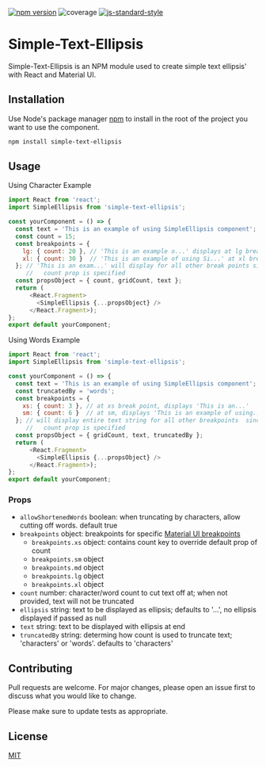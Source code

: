 [![npm version](https://badge.fury.io/js/simple-text-ellipsis.svg)](https://badge.fury.io/js/simple-text-ellipsis) ![coverage](https://img.shields.io/badge/code%20coverage-92.6%25-blue) [![js-standard-style](https://img.shields.io/badge/code%20style-standard-brightgreen.svg)](http://standardjs.com)

# Simple-Text-Ellipsis #

Simple-Text-Ellipsis is an NPM module used to create simple text ellipsis' with React and Material UI.

## Installation

Use Node's package manager [npm](https://docs.npmjs.com/) to install in the root of the project you want to use the component.

```bash
npm install simple-text-ellipsis
```

## Usage

Using Character Example
```javascript
import React from 'react';
import SimpleEllipsis from 'simple-text-ellipsis';

const yourComponent = () => {
  const text = 'This is an example of using SimpleEllipsis component';
  const count = 15;
  const breakpoints = {
    lg: { count: 20 }, // 'This is an example o...' displays at lg break point
    xl: { count: 30 }  // 'This is an example of using Si...' at xl break point
  }; // 'This is an exam...' will display for all other break points since
     //   count prop is specified
  const propsObject = { count, gridCount, text };
  return (
      <React.Fragment>
        <SimpleEllipsis {...propsObject} />
      </React.Fragment>);
};
export default yourComponent;
```

Using Words Example
```javascript
import React from 'react';
import SimpleEllipsis from 'simple-text-ellipsis';

const yourComponent = () => {
  const text = 'This is an example of using SimpleEllipsis component';
  const truncatedBy = 'words';
  const breakpoints = {
    xs: { count: 3 }, // at xs break point, displays 'This is an...'
    sm: { count: 6 }  // at sm, displays 'This is an example of using...'
  }; // will display entire text string for all other breakpoints  since no
     //   count prop is specified
  const propsObject = { gridCount, text, truncatedBy };
  return (
      <React.Fragment>
        <SimpleEllipsis {...propsObject} />
      </React.Fragment>);
};
export default yourComponent;
```

### Props
- ```allowShortenedWords``` boolean: when truncating by characters, allow cutting off words. default true
- ```breakpoints``` object: breakpoints for specific [Material UI breakpoints](https://material-ui.com/customization/breakpoints/)
  - ```breakpoints.xs``` object: contains count key to override default prop of count
  - ```breakpoints.sm``` object
  - ```breakpoints.md``` object
  - ```breakpoints.lg``` object
  - ```breakpoints.xl``` object
- ```count``` number: character/word count to cut text off at; when not provided, text will not be truncated
- ```ellipsis``` string: text to be displayed as ellipsis; defaults to '...', no ellipsis displayed if passed as null
- ```text``` string: text to be displayed with ellipsis at end
- ```truncatedBy``` string: determing how count is used to truncate text; 'characters' or 'words'. defaults to 'characters'

## Contributing
Pull requests are welcome. For major changes, please open an issue first to discuss what you would like to change.

Please make sure to update tests as appropriate.

## License
[MIT](https://choosealicense.com/licenses/mit/)
